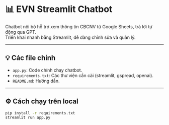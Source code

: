 # 📊 EVN Streamlit Chatbot

Chatbot nội bộ hỗ trợ xem thông tin CBCNV từ Google Sheets, trả lời tự động qua GPT.  
Triển khai nhanh bằng Streamlit, dễ dàng chỉnh sửa và quản lý.

---

## 💡 Các file chính

- `app.py`: Code chính chạy chatbot.
- `requirements.txt`: Các thư viện cần cài (streamlit, gspread, openai).
- `README.md`: Hướng dẫn.

---

## ⚙️ Cách chạy trên local

```bash
pip install -r requirements.txt
streamlit run app.py
